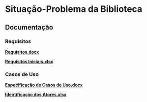 # __Situação-Problema da Biblioteca__

## __Documentação__

### __Requisitos__

__[Requisitos.docx](https://docs.google.com/spreadsheets/d/1aHRcQx-Q3dlNUdO3G-etZRBfPfg2-RP_383lXU6rCMk/edit?usp=sharing)__

__[Requisitos Iniciais.xlsx](https://docs.google.com/document/d/18nx0kzo98G2zsqDh1IG5PyYutnQvfoGwUO52mVtRumo/edit?usp=sharing)__

### __Casos de Uso__

__[Especificação de Casos de Uso.docx](https://docs.google.com/document/d/13oO1WqzuiQWyNQZG_5FredCWvx7t6u5Sdnj7LUlijdg/edit?usp=sharing)__

__[Identificação dos Atores.xlsx](https://docs.google.com/spreadsheets/d/17SwyqZzf8Y2EGQ2pR6Ru8UEX3EXBh0M_8RDWphDdtw4/edit?usp=sharing)__
